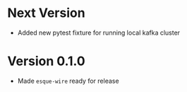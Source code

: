 # Next Version
* Added new pytest fixture for running local kafka cluster

# Version 0.1.0
* Made `esque-wire` ready for release